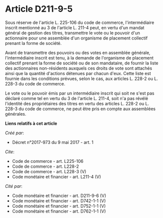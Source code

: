 # Article D211-9-5

Sous réserve de l'article L. 225-106 du code de commerce, l'intermédiaire inscrit mentionné au 3 de l'article L. 211-4 peut,
en vertu d'un mandat général de gestion des titres, transmettre le vote ou le pouvoir d'un actionnaire pour une assemblée
d'un organisme de placement collectif prenant la forme de société. 

Avant de transmettre des pouvoirs ou des votes en assemblée générale, l'intermédiaire inscrit est tenu, à la demande de
l'organisme de placement collectif prenant la forme de société ou de son mandataire, de fournir la liste des actionnaires
non-résidents auxquels ces droits de vote sont attachés ainsi que la quantité d'actions détenues par chacun d'eux. Cette
liste est fournie dans les conditions prévues, selon le cas, aux articles L. 228-2 ou L. 228-3 du code de commerce. 

Le vote ou le pouvoir émis par un intermédiaire inscrit qui soit ne s'est pas déclaré comme tel en vertu du 3 de l'article L.
211-4, soit n'a pas révélé l'identité des propriétaires des titres en vertu des articles L. 228-2 ou L. 228-3 du code de
commerce, ne peut être pris en compte aux assemblées générales.

**Liens relatifs à cet article**

_Créé par_:

  - Décret n°2017-973 du 9 mai 2017 - art. 1

_Cite_:

  - Code de commerce - art. L225-106
  - Code de commerce - art. L228-2
  - Code de commerce - art. L228-3 (V)
  - Code monétaire et financier - art. L211-4 (V)

_Cité par_:

  - Code monétaire et financier - art. D211-9-6 (V)
  - Code monétaire et financier - art. D742-1-1 (V)
  - Code monétaire et financier - art. D752-1-1 (V)
  - Code monétaire et financier - art. D762-1-1 (V)
